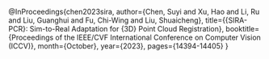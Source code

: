 @InProceedings{chen2023sira,
    author={Chen, Suyi and Xu, Hao and Li, Ru and Liu, Guanghui and Fu, Chi-Wing and Liu, Shuaicheng},
    title={{SIRA-PCR\}: Sim-to-Real Adaptation for {3D\} Point Cloud Registration},
    booktitle={Proceedings of the IEEE/CVF International Conference on Computer Vision (ICCV)},
    month={October},
    year={2023},
    pages={14394-14405}
}